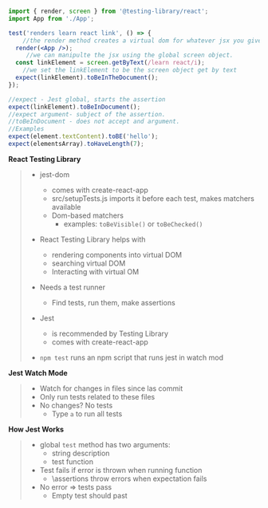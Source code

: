 ```jsx

import { render, screen } from '@testing-library/react';
import App from './App';

test('renders learn react link', () => {
    //the render method creates a virtual dom for whatever jsx you give it as and argument.
  render(<App />);
     //we can manipulte the jsx using the global screen object.
  const linkElement = screen.getByText(/learn react/i);
  	//we set the linkElement to be the screen object get by text 
  expect(linkElement).toBeInTheDocument();
});
```

```js
//expect - Jest global, starts the assertion
expect(linkElement).toBeInDocument();
//expect argument- subject of the assertion.
//toBeInDocument - does not accept and argument.
//Examples
expect(element.textContent).toBE('hello');
expect(elementsArray).toHaveLength(7);
```

**React Testing Library**

> - jest-dom
>   - comes with create-react-app
>   - src/setupTests.js imports it before each test, makes matchers available
>   - Dom-based matchers
>     - examples: `toBeVisible()` or `toBeChecked()`
>
> - React Testing Library helps with
>   - rendering components into virtual DOM
>   - searching virtual DOM
>   - Interacting with virtual OM
> - Needs a test runner
>   - Find tests, run them, make assertions
> - Jest
>   - is recommended by Testing Library
>   - comes with create-react-app
> - `npm test` runs an npm script that runs jest in watch mod

**Jest Watch Mode**

> - Watch for changes in files since las commit
> - Only run tests related to these files
> - No changes? No tests
>   - Type `a` to run all tests

**How Jest Works**

> - global `test` method has two arguments:
>   - string description
>   - test function
> - Test fails if error is thrown when running function 
>   - \assertions throw errors when expectation fails
> - No error => tests pass
>   - Empty test should past